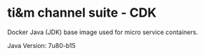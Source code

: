 # ti&m channel suite - CDK

Docker Java (JDK) base image used for micro service containers.

Java Version: 7u80-b15
